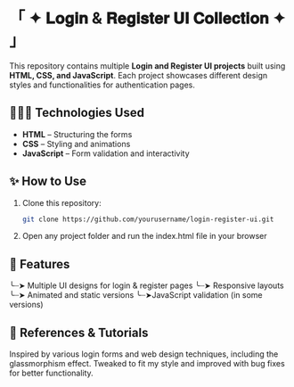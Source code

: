 # 「 ✦ 𝐋𝐨𝐠𝐢𝐧 & 𝐑𝐞𝐠𝐢𝐬𝐭𝐞𝐫 𝐔𝐈 𝐂𝐨𝐥𝐥𝐞𝐜𝐭𝐢𝐨𝐧 ✦ 」
This repository contains multiple **Login and Register UI projects** built using **HTML, CSS, and JavaScript**. Each project showcases different design styles and functionalities for authentication pages.

## **👩🏻‍💻 Technologies Used**  
- **HTML** – Structuring the forms  
- **CSS** – Styling and animations  
- **JavaScript** – Form validation and interactivity

## **✨ How to Use**  
1. Clone this repository:  
   ```bash
   git clone https://github.com/yourusername/login-register-ui.git
2. Open any project folder and run the index.html file in your browser

## **👀 Features**
╰┈➤ Multiple UI designs for login & register pages
╰┈➤ Responsive layouts
╰┈➤ Animated and static versions
╰┈➤JavaScript validation (in some versions)


## **📖 References & Tutorials**
Inspired by various login forms and web design techniques, including the glassmorphism effect. Tweaked to fit my style and improved with bug fixes for better functionality.
